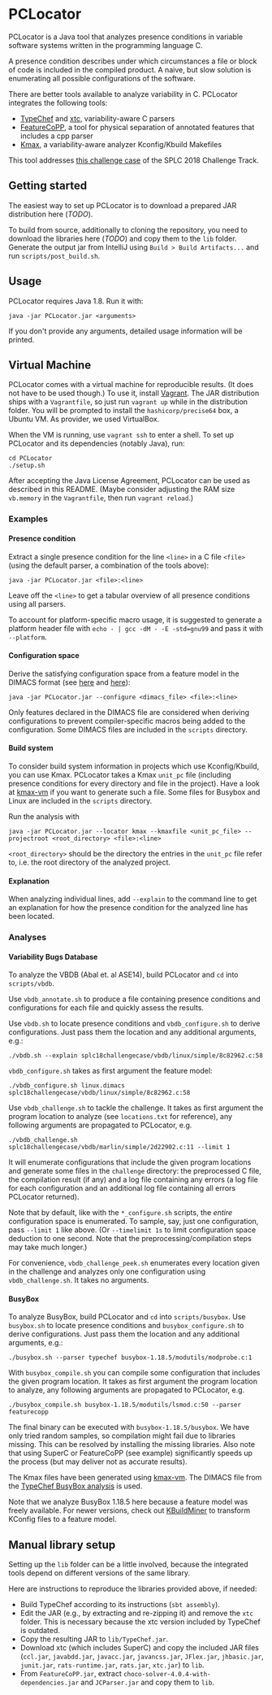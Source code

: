 # PCLocator

PCLocator is a Java tool that analyzes presence conditions in variable software
systems written in the programming language C.

A presence condition describes under which circumstances a file or block of code
is included in the compiled product. A naive, but slow solution is enumerating
all possible configurations of the software.

There are better tools available to analyze variability in C. PCLocator
integrates the following tools:

- [TypeChef](https://github.com/ckaestne/TypeChef) and
  [xtc](https://github.com/paulgazz/xtc), variability-aware C parsers
- [FeatureCoPP](https://dl.acm.org/citation.cfm?id=3001876), a tool for physical
  separation of annotated features that includes a cpp parser
- [Kmax](https://github.com/paulgazz/kmax), a variability-aware analyzer
  Kconfig/Kbuild Makefiles

This tool addresses [this challenge
case](https://github.com/paulgazz/splc18challengecase) of the SPLC 2018
Challenge Track.

## Getting started

The easiest way to set up PCLocator is to download a prepared JAR distribution
here (*TODO*).

To build from source, additionally to cloning the repository, you need to
download the libraries here (*TODO*) and copy them to the `lib` folder. Generate
the output jar from IntelliJ using `Build > Build Artifacts...` and run
`scripts/post_build.sh`.

## Usage

PCLocator requires Java 1.8. Run it with:

```
java -jar PCLocator.jar <arguments>
```

If you don't provide any arguments, detailed usage information will be printed.

## Virtual Machine

PCLocator comes with a virtual machine for reproducible results. (It does not
have to be used though.) To use it, install
[Vagrant](https://www.vagrantup.com/). The JAR distribution ships with a
`Vagrantfile`, so just run `vagrant up` while in the distribution folder. You
will be prompted to install the `hashicorp/precise64` box, a Ubuntu VM. As
provider, we used VirtualBox.

When the VM is running, use `vagrant ssh` to enter a shell. To set up PCLocator
and its dependencies (notably Java), run:

```
cd PCLocator
./setup.sh
```

After accepting the Java License Agreement, PCLocator can be used as described
in this README. (Maybe consider adjusting the RAM size `vb.memory` in
the `Vagrantfile`, then run `vagrant reload`.)

### Examples

#### Presence condition

Extract a single presence condition for the line `<line>` in a C file `<file>`
(using the default parser, a combination of the tools above):

```
java -jar PCLocator.jar <file>:<line>
```

Leave off the `<line>` to get a tabular overview of all presence conditions
using all parsers.

To account for platform-specific macro usage, it is suggested to generate a
platform header file with `echo - | gcc -dM - -E -std=gnu99` and pass it
with `--platform`.

#### Configuration space

Derive the satisfying configuration space from a feature model in the DIMACS
format (see [here](http://people.sc.fsu.edu/~jburkardt/data/cnf/cnf.html) and
[here](https://github.com/ckaestne/TypeChef/blob/master/FeatureExprLib/src/main/scala/de/fosd/typechef/featureexpr/FeatureModelFactory.scala)):

```
java -jar PCLocator.jar --configure <dimacs_file> <file>:<line>
```

Only features declared in the DIMACS file are considered when deriving
configurations to prevent compiler-specific macros being added to the
configuration. Some DIMACS files are included in the `scripts` directory.

#### Build system

To consider build system information in projects which use Kconfig/Kbuild, you
can use Kmax. PCLocator takes a Kmax `unit_pc` file (including presence
conditions for every directory and file in the project). Have a look at
[kmax-vm](https://github.com/ekuiter/kmax-vm) if you want to generate such a
file. Some files for Busybox and Linux are included in the `scripts` directory.

Run the analysis with

```
java -jar PCLocator.jar --locator kmax --kmaxfile <unit_pc_file> --projectroot <root_directory> <file>:<line>
```

`<root_directory>` should be the directory the entries in the `unit_pc` file
refer to, i.e. the root directory of the analyzed project.

#### Explanation

When analyzing individual lines, add `--explain` to the command line to get an
explanation for how the presence condition for the analyzed line has been
located.

### Analyses

#### Variability Bugs Database

To analyze the VBDB (Abal et. al ASE14), build PCLocator and `cd` into
`scripts/vbdb`.

Use `vbdb_annotate.sh` to produce a file containing presence
conditions and configurations for each file and quickly assess the results.

Use `vbdb.sh` to locate presence conditions and `vbdb_configure.sh` to derive
configurations. Just pass them the location and any additional arguments, e.g.:

```
./vbdb.sh --explain splc18challengecase/vbdb/linux/simple/8c82962.c:58
```

`vbdb_configure.sh` takes as first argument the feature model:

```
./vbdb_configure.sh linux.dimacs splc18challengecase/vbdb/linux/simple/8c82962.c:58
```

Use `vbdb_challenge.sh` to tackle the challenge. It takes as first argument the
program location to analyze (see `locations.txt` for reference), any following
arguments are propagated to PCLocator, e.g.

```
./vbdb_challenge.sh splc18challengecase/vbdb/marlin/simple/2d22902.c:11 --limit 1
```

It will enumerate configurations that include the given program locations and
generate some files in the `challenge` directory: the preprocessed C file, the
compilation result (if any) and a log file containing any errors (a log file for
each configuration and an additional log file containing all errors PCLocator
returned).

Note that by default, like with the `*_configure.sh` scripts, the *entire*
configuration space is enumerated. To sample, say, just one configuration, pass
``--limit 1`` like above. (Or ``--timelimit 1s`` to limit configuration space
deduction to one second. Note that the preprocessing/compilation steps may take
much longer.)

For convenience, `vbdb_challenge_peek.sh` enumerates every location given in the
challenge and analyzes only one configuration using `vbdb_challenge.sh`. It
takes no arguments.

#### BusyBox

To analyze BusyBox, build PCLocator and `cd` into `scripts/busybox`. Use
`busybox.sh` to locate presence conditions and `busybox_configure.sh` to derive
configurations. Just pass them the location and any additional arguments, e.g.:

```
./busybox.sh --parser typechef busybox-1.18.5/modutils/modprobe.c:1
```

With `busybox_compile.sh` you can compile some configuration that includes the
given program location. It takes as first argument the program location to
analyze, any following arguments are propagated to PCLocator, e.g.

```
./busybox_compile.sh busybox-1.18.5/modutils/lsmod.c:50 --parser featurecopp
```

The final binary can be executed with `busybox-1.18.5/busybox`. We have only
tried random samples, so compilation might fail due to libraries missing. This
can be resolved by installing the missing libraries. Also note that using SuperC
or FeatureCoPP (see example) significantly speeds up the process (but may
deliver not as accurate results).

The Kmax files have been generated using
[kmax-vm](https://github.com/ekuiter/kmax-vm). The DIMACS file from the
[TypeChef BusyBox
analysis](https://github.com/ckaestne/TypeChef-BusyboxAnalysis/blob/master/busybox/featureModel.dimacs)
is used.

Note that we analyze BusyBox 1.18.5 here because a feature model was freely
available. For newer versions, check out
[KBuildMiner](https://github.com/ckaestne/KBuildMiner/) to transform KConfig
files to a feature model.

## Manual library setup

Setting up the `lib` folder can be a little involved, because the integrated
tools depend on different versions of the same library.

Here are instructions to reproduce the libraries provided above, if needed:

- Build TypeChef according to its instructions (`sbt assembly`).
- Edit the JAR (e.g., by extracting and re-zipping it) and remove the `xtc` folder.
  This is necessary because the xtc version included by TypeChef is outdated.
- Copy the resulting JAR to `lib/TypeChef.jar`.
- Download xtc (which includes SuperC) and copy the included JAR files
  (`ccl.jar`, `javabdd.jar`, `javacc.jar`, `javancss.jar`, `JFlex.jar`,
  `jhbasic.jar`, `junit.jar`, `rats-runtime.jar`, `rats.jar`, `xtc.jar`) to `lib`.
- From `FeatureCoPP.jar`, extract `choco-solver-4.0.4-with-dependencies.jar` and
  `JCParser.jar` and copy them to `lib`.
